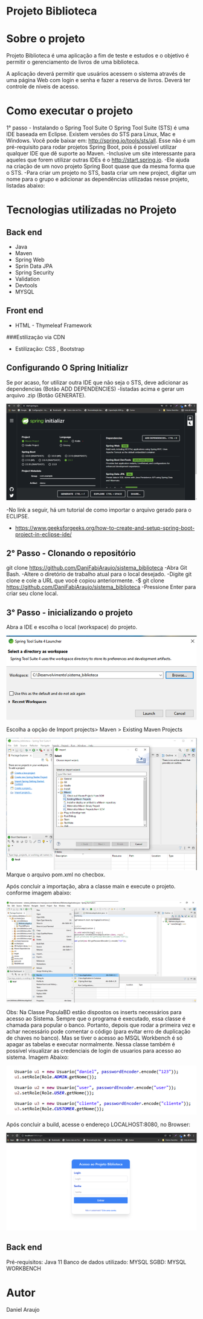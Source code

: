 # Projeto Biblioteca 

# Sobre o projeto

Projeto Biblioteca é uma aplicação a fim de teste e estudos e o objetivo é permitir o gerenciamento de livros de uma biblioteca.

A aplicação deverá permitir que usuários acessem o sistema através de uma página Web com login e senha e fazer a reserva de livros. Deverá ter controle de níveis de acesso.

# Como executar o projeto
1° passo - Instalando o Spring Tool Suite
O Spring Tool Suite (STS) é uma IDE baseada em Eclipse. Existem versões do STS para Linux, Mac e Windows. Você pode baixar em: http://spring.io/tools/sts/all.
Esse não é um pré-requisito para rodar projetos Spring Boot, pois é possível utilizar qualquer IDE que dê suporte ao Maven. 
-Inclusive um site interessante para aqueles que forem utilizar outras IDEs é o http://start.spring.io. 
-Ele ajuda na criação de um novo projeto Spring Boot quase que da mesma forma que o STS. 
-Para criar um projeto no STS, basta criar um new project, digitar um nome para o grupo e adicionar as dependências utilizadas nesse projeto, listadas abaixo:

# Tecnologias utilizadas no Projeto
## Back end
- Java 
- Maven
- Spring Web
- Sprin Data JPA 
- Spring Security
- Validation 
- Devtools 
- MYSQL 
## Front end
- HTML - Thymeleaf Framework

###Estilização via CDN
- Estilização: CSS , Bootstrap 

## Configurando O Spring Initializr 
Se por acaso, for utilizar outra IDE que não seja o STS, deve adicionar as dependencias (Botão ADD DEPENDENCIES) 
-listadas acima e gerar um arquivo .zip (Botão GENERATE). 

![Adicionando um projeto Spring Initializr](https://github.com/DaniFabiAraujo/Assets/blob/main/initialzr.png) 

-No link a seguir, há um tutorial de como importar o arquivo gerado para o ECLIPSE. 
- https://www.geeksforgeeks.org/how-to-create-and-setup-spring-boot-project-in-eclipse-ide/

## 2° Passo - Clonando o repositório
git clone https://github.com/DaniFabiAraujo/sistema_biblioteca
-Abra Git Bash.
-Altere o diretório de trabalho atual para o local desejado.
-Digite git clone e cole a URL que você copiou anteriormente.
-$ git clone https://github.com/DaniFabiAraujo/sistema_biblioteca
-Pressione Enter para criar seu clone local.

## 3° Passo - inicializando o projeto
Abra a IDE e escolha o local (workspace) do projeto.

![Selecionandp o projeto](https://github.com/DaniFabiAraujo/Assets/blob/main/select-workspace.png) 

Escolha a opção de Import projects> Maven > Existing Maven Projects

![Impotando Projeto](https://github.com/DaniFabiAraujo/Assets/blob/main/import_maven_project.png)
Marque o arquivo pom.xml no checbox.

Após concluir a importação, abra a classe main e execute o projeto. conforme imagem abaixo:

![Executando a aplicação](https://github.com/DaniFabiAraujo/Assets/blob/main/run-application.png)

Obs: Na Classe PopulaBD estão dispostos os inserts necessários para acesso ao Sistema. Sempre que o programa é executado, essa classe é chamada para popular o banco. Portanto, depois que rodar a primeira vez e achar necessário pode comentar o código (para evitar erro de duplicação de chaves no banco). Mas se tiver o acesso ao MSQL Workbench é só apagar as tabelas e executar normalmente. Nessa classe também é possível visualizar as credenciais de login de usuarios para acesso ao sistema. Imagem Abaixo:

![Credenciais Usuários na classe PopulaBD](https://github.com/DaniFabiAraujo/Assets/blob/main/user-credencials.png)

Após concluir a build, acesse o endereço LOCALHOST:8080, no Browser:

![acessando a aplicação Web ](https://github.com/DaniFabiAraujo/Assets/blob/main/localhost.png)
## Back end

Pré-requisitos: Java 11
Banco de dados utilizado: MYSQL 
SGBD: MYSQL WORKBENCH


# Autor

Daniel Araujo



